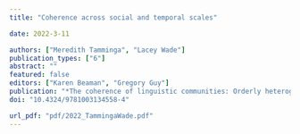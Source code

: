 ```yaml
---
title: "Coherence across social and temporal scales"

date: 2022-3-11

authors: ["Meredith Tamminga", "Lacey Wade"]
publication_types: ["6"]
abstract: ""
featured: false
editors: ["Karen Beaman", "Gregory Guy"]
publication: "*The coherence of linguistic communities: Orderly heterogeneity and social meaning*"
doi: "10.4324/9781003134558-4"

url_pdf: "pdf/2022_TammingaWade.pdf"
---
```


